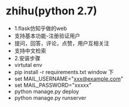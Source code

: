 # zhihu(python 2.7)
* 1.flask仿知乎做的web
 * 支持基本功能-注册验证用户
 * 提问，回答，评论，点赞，用户互相关注
 * 支持中文检索
* 2.安装步骤
 * virtutal env
 * pip install -r requirements.txt
 window 下
 * set MAIL_USERNAME="xxx@example.com"
 * set MAIL_PASSWORD="xxxxx"
 * python manage.py deploy
 * python manage.py runserver
